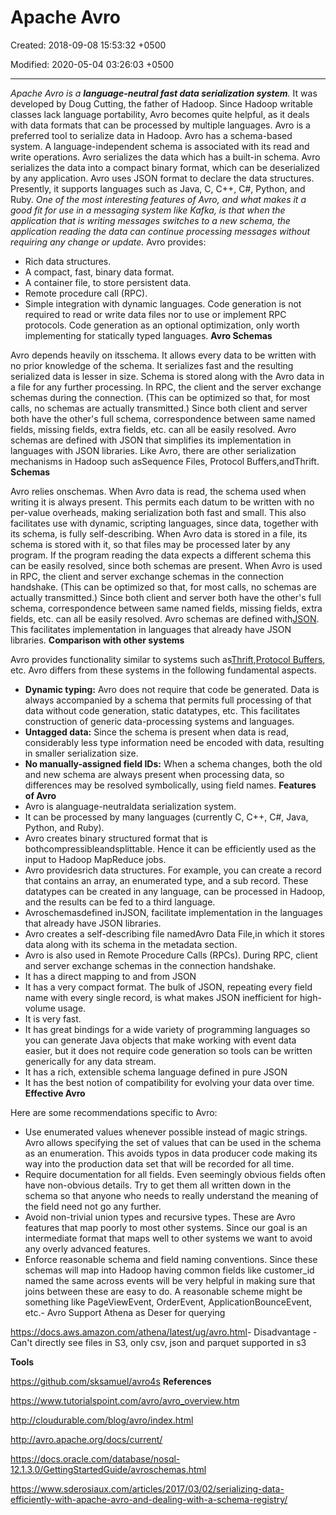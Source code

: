 # Apache Avro

Created: 2018-09-08 15:53:32 +0500

Modified: 2020-05-04 03:26:03 +0500

---

*Apache Avro is a **language-neutral fast data serialization system**.* It was developed by Doug Cutting, the father of Hadoop. Since Hadoop writable classes lack language portability, Avro becomes quite helpful, as it deals with data formats that can be processed by multiple languages. Avro is a preferred tool to serialize data in Hadoop.
Avro has a schema-based system. A language-independent schema is associated with its read and write operations. Avro serializes the data which has a built-in schema. Avro serializes the data into a compact binary format, which can be deserialized by any application.
Avro uses JSON format to declare the data structures. Presently, it supports languages such as Java, C, C++, C#, Python, and Ruby.
*One of the most interesting features of Avro, and what makes it a good fit for use in a messaging system like Kafka, is that when the application that is writing messages switches to a new schema, the application reading the data can continue processing messages without requiring any change or update.*
Avro provides:
-   Rich data structures.
-   A compact, fast, binary data format.
-   A container file, to store persistent data.
-   Remote procedure call (RPC).
-   Simple integration with dynamic languages. Code generation is not required to read or write data files nor to use or implement RPC protocols. Code generation as an optional optimization, only worth implementing for statically typed languages.
**Avro Schemas**

Avro depends heavily on itsschema. It allows every data to be written with no prior knowledge of the schema. It serializes fast and the resulting serialized data is lesser in size. Schema is stored along with the Avro data in a file for any further processing.
In RPC, the client and the server exchange schemas during the connection. (This can be optimized so that, for most calls, no schemas are actually transmitted.) Since both client and server both have the other's full schema, correspondence between same named fields, missing fields, extra fields, etc. can all be easily resolved.
Avro schemas are defined with JSON that simplifies its implementation in languages with JSON libraries.
Like Avro, there are other serialization mechanisms in Hadoop such asSequence Files, Protocol Buffers,andThrift.
**Schemas**

Avro relies onschemas. When Avro data is read, the schema used when writing it is always present. This permits each datum to be written with no per-value overheads, making serialization both fast and small. This also facilitates use with dynamic, scripting languages, since data, together with its schema, is fully self-describing.
When Avro data is stored in a file, its schema is stored with it, so that files may be processed later by any program. If the program reading the data expects a different schema this can be easily resolved, since both schemas are present.
When Avro is used in RPC, the client and server exchange schemas in the connection handshake. (This can be optimized so that, for most calls, no schemas are actually transmitted.) Since both client and server both have the other's full schema, correspondence between same named fields, missing fields, extra fields, etc. can all be easily resolved.
Avro schemas are defined with[JSON](https://www.json.org/). This facilitates implementation in languages that already have JSON libraries.
**Comparison with other systems**

Avro provides functionality similar to systems such as[Thrift](https://thrift.apache.org/),[Protocol Buffers](https://code.google.com/p/protobuf/), etc. Avro differs from these systems in the following fundamental aspects.
-   **Dynamic typing:** Avro does not require that code be generated. Data is always accompanied by a schema that permits full processing of that data without code generation, static datatypes, etc. This facilitates construction of generic data-processing systems and languages.
-   **Untagged data:** Since the schema is present when data is read, considerably less type information need be encoded with data, resulting in smaller serialization size.
-   **No manually-assigned field IDs:** When a schema changes, both the old and new schema are always present when processing data, so differences may be resolved symbolically, using field names.
**Features of Avro**
-   Avro is alanguage-neutraldata serialization system.
-   It can be processed by many languages (currently C, C++, C#, Java, Python, and Ruby).
-   Avro creates binary structured format that is bothcompressibleandsplittable. Hence it can be efficiently used as the input to Hadoop MapReduce jobs.
-   Avro providesrich data structures. For example, you can create a record that contains an array, an enumerated type, and a sub record. These datatypes can be created in any language, can be processed in Hadoop, and the results can be fed to a third language.
-   Avroschemasdefined inJSON, facilitate implementation in the languages that already have JSON libraries.
-   Avro creates a self-describing file namedAvro Data File,in which it stores data along with its schema in the metadata section.
-   Avro is also used in Remote Procedure Calls (RPCs). During RPC, client and server exchange schemas in the connection handshake.
-   It has a direct mapping to and from JSON
-   It has a very compact format. The bulk of JSON, repeating every field name with every single record, is what makes JSON inefficient for high-volume usage.
-   It is very fast.
-   It has great bindings for a wide variety of programming languages so you can generate Java objects that make working with event data easier, but it does not require code generation so tools can be written generically for any data stream.
-   It has a rich, extensible schema language defined in pure JSON
-   It has the best notion of compatibility for evolving your data over time.
**Effective Avro**

Here are some recommendations specific to Avro:
-   Use enumerated values whenever possible instead of magic strings. Avro allows specifying the set of values that can be used in the schema as an enumeration. This avoids typos in data producer code making its way into the production data set that will be recorded for all time.
-   Require documentation for all fields. Even seemingly obvious fields often have non-obvious details. Try to get them all written down in the schema so that anyone who needs to really understand the meaning of the field need not go any further.
-   Avoid non-trivial union types and recursive types. These are Avro features that map poorly to most other systems. Since our goal is an intermediate format that maps well to other systems we want to avoid any overly advanced features.
-   Enforce reasonable schema and field naming conventions. Since these schemas will map into Hadoop having common fields like customer_id named the same across events will be very helpful in making sure that joins between these are easy to do. A reasonable scheme might be something like PageViewEvent, OrderEvent, ApplicationBounceEvent, etc.-   Avro Support Athena as Deser for querying

<https://docs.aws.amazon.com/athena/latest/ug/avro.html>-   Disadvantage
    -   Can't directly see files in S3, only csv, json and parquet supported in s3

**Tools**

<https://github.com/sksamuel/avro4s>
**References**

<https://www.tutorialspoint.com/avro/avro_overview.htm>

<http://cloudurable.com/blog/avro/index.html>

<http://avro.apache.org/docs/current/>

<https://docs.oracle.com/database/nosql-12.1.3.0/GettingStartedGuide/avroschemas.html>

<https://www.sderosiaux.com/articles/2017/03/02/serializing-data-efficiently-with-apache-avro-and-dealing-with-a-schema-registry/>
